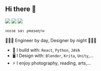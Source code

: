 ## Hi there 👋

[<img src="https://img.shields.io/badge/github-%2312100E.svg?&style=for-the-badge&logo=github&logoColor=white&color=black" />](https://github.com/leelasaiprasanth)
[<img src="https://img.shields.io/badge/linkedin-%230077B5.svg?&style=for-the-badge&logo=linkedin&logoColor=white" />](https://www.linkedin.com/in/leelasaiprasanth/)
[<img src="https://img.shields.io/badge/youtube-%230077B5.svg?&style=for-the-badge&logo=youtube&logoColor=white&color=FF0000" />](https://www.youtube.com/@leelasaiprasanth)

```
ℓєєℓα ѕαι ρяαѕαηтн
```

👨🏻‍💻 Engineer by day, Designer by night 👨🏻‍🎨

- 🧰 I build with: `React`, `Python`, `JAVA`
- 🖥 I Design with: `Blender`, `Krita`, `Unity`,...
- ⚡ I enjoy photography, reading, arts,...

